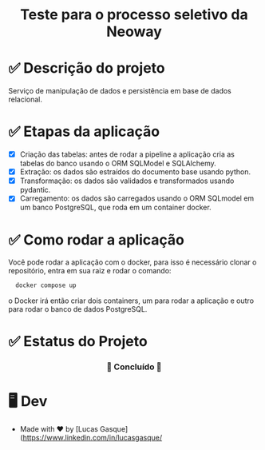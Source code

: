
<h1 align="center">Teste para o processo seletivo da Neoway</h1>

# ✅ Descrição do projeto

Serviço de manipulação de dados e persistência em base de
dados relacional.

# ✅ Etapas da aplicação

- [x] Criação das tabelas: antes de rodar a pipeline a aplicação cria as tabelas do banco usando o ORM SQLModel e SQLAlchemy.
- [x] Extração: os dados são estraídos do documento base usando python.
- [x] Transformação: os dados são validados e transformados usando pydantic.
- [x] Carregamento: os dados são carregados usando o ORM SQLmodel em um banco PostgreSQL,  que roda em um container docker.

# ✅ Como rodar a aplicação

Você pode rodar a aplicação com o docker, para isso é necessário clonar o repositório, entra em sua raiz e rodar o comando:

```bash
  docker compose up
```
o Docker irá então criar dois containers, um para rodar a aplicação e outro para rodar o banco de dados PostgreSQL.

# ✅ Estatus do Projeto

<h3 align="center">
    🚀 Concluído 🚀
</h3>

# 🖥️ Dev

- Made with ❤️ by [Lucas Gasque](https://www.linkedin.com/in/lucasgasque/